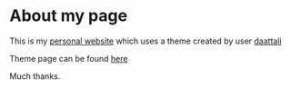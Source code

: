 # About my page

This is my [personal website](https://xw321.github.io/) which uses a theme created by user [daattali](https://github.com/daattali)

Theme page can be found [here](https://github.com/daattali/beautiful-jekyll)

Much thanks.
